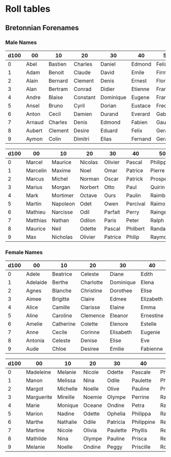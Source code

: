 # Roll tables

## Bretonnian Forenames

### Male Names

| d100 | 00    | 10      | 20       | 30        | 40      | 50      | 60      | 70      | 80      | 90      |
|------|-------|---------|----------|-----------|---------|---------|---------|---------|---------|---------|
| 0    | Abel  | Bastien | Charles  | Daniel    | Edmond  | Felix   | Gaspar  | Henri   | Igor    | Jean    |
| 1    | Adam  | Benoit  | Claude   | David     | Emile   | Firmin  | Georges | Herbert | Isaac   | Joseph  |
| 2    | Alain | Bernard | Clement  | Denis     | Ernest  | Florent | Gerard  | Herve   | Ivan    | Jules   |
| 3    | Alan  | Bertram | Conrad   | Didier    | Etienne | Francis | Gilbert | Honore  | Jacques | Laurent |
| 4    | Andre | Blaise  | Constant | Dominique | Eugene  | Francois| Gilles  | Hubert  | Jerome  | Leon    |
| 5    | Ansel | Bruno   | Cyril    | Dorian    | Eustace | Fredric | Godfroy | Hugo    | Joel    | Louis   |
| 6    | Anton | Cecil   | Damien   | Durand    | Everard | Gabriel | Gregory | Hugues  | Julien  | Luc     |
| 7    | Arnaud| Charles | Denis    | Edmond    | Fabien  | Gautier | Guy     | Humbert | Justin  | Marc    |
| 8    | Aubert| Clement | Desire   | Eduard    | Felix   | Gerard  | Gaston  | Hugh    | Lucien  | Martin  |
| 9    | Aymon | Colin   | Dimitri  | Elias     | Fernand | Gerald  | Guillaume| Henri  | Ludwig  | Michel  |

| d100 | 00        | 10        | 20        | 30        | 40        | 50        | 60        | 70        | 80        | 90        |
|------|-----------|-----------|-----------|-----------|-----------|-----------|-----------|-----------|-----------|-----------|
| 0    | Marcel    | Maurice   | Nicolas   | Olivier   | Pascal    | Philippe  | Quentin   | Raoul     | Samuel    | Thierry   |
| 1    | Marcelin  | Maxime    | Noel      | Omar      | Patrice   | Pierre    | Rachel    | Raymond   | Sebastian | Thomas    |
| 2    | Marcus    | Michel    | Norman    | Oscar     | Patrick   | Prosper   | Ralph     | Remi      | Simon     | Timothy   |
| 3    | Marius    | Morgan    | Norbert   | Otto      | Paul      | Quirin    | Raphael   | Renard    | Stefan    | Tristan   |
| 4    | Mark      | Mortimer  | Octave    | Ours      | Paulin    | Raimbaud  | Regis     | Rene      | Sylvain   | Ulysse    |
| 5    | Martin    | Napoleon  | Odet      | Owen      | Percival  | Raimond   | Reginald  | Richard   | Sylvestre | Urban     |
| 6    | Mathieu   | Narcisse  | Odil      | Parfait   | Perry     | Rainger   | Remy      | Robert    | Tancred   | Victor    |
| 7    | Matthias  | Nathan    | Odilon    | Paris     | Peter     | Ralph     | Renaud    | Roger     | Theo      | Vincent   |
| 8    | Maurice   | Neil      | Odette    | Pascal    | Philbert  | Randall   | Rene      | Roland    | Theodore  | Xavier    |
| 9    | Max       | Nicholas  | Olivier   | Patrice   | Philip    | Raymond   | Richard   | Romain    | Thibault  | Yves      |

### Female Names

| d100 | 00       | 10        | 20        | 30        | 40        | 50        | 60         | 70        | 80        | 90        |
|------|----------|-----------|-----------|-----------|-----------|-----------|------------|-----------|-----------|-----------|
| 0    | Adele    | Beatrice  | Celeste   | Diane     | Edith     | Felicie   | Gabrielle  | Helene    | Ida       | Jeanne    |
| 1    | Adelaide | Berthe    | Charlotte | Dominique | Elena     | Florence  | Genevieve  | Henriette | Ines      | Josephine |
| 2    | Agnes    | Blanche   | Christine | Dorothee  | Elise     | Fleur     | Germaine   | Hermine   | Irene     | Julie     |
| 3    | Aimee    | Brigitte  | Claire    | Edmee     | Elizabeth | Francine  | Giselle    | Hortense  | Isabeau   | Juliette  |
| 4    | Alice    | Camille   | Clarisse  | Elaine    | Emma      | Francoise | Guillemette| Huguette  | Isabelle  | Louise    |
| 5    | Aline    | Caroline  | Clemence  | Eleanor   | Ernestine | Gabrielle | Heloise    | Idelie    | Jacqueline| Lucette   |
| 6    | Amelie   | Catherine | Colette   | Elenore   | Estelle   | Genevieve | Henriette  | Ignacia   | Jeannette | Lucie     |
| 7    | Anne     | Cecile    | Corinne   | Elisabeth | Eugenie   | Germaine  | Hermine    | Ilona     | Joelle    | Margot    |
| 8    | Antonia  | Celeste   | Denise    | Elise     | Eve       | Giselle   | Hortense   | Imogene   | Josette   | Marie     |
| 9    | Aude     | Chloe     | Desiree   | Emilie    | Fabienne  | Gwendoline| Huguette   | Iris      | Judith    | Mathilde  |

| d100 | 00        | 10        | 20        | 30        | 40        | 50        | 60        | 70        | 80        | 90        |
|------|-----------|-----------|-----------|-----------|-----------|-----------|-----------|-----------|-----------|-----------|
| 0    | Madeleine | Melanie   | Nicole    | Odette    | Pascale   | Philippine| Rachel    | Sabine    | Therese   | Valentine |
| 1    | Manon     | Melissa   | Nina      | Odile     | Paulette  | Philomene | Rachelle  | Sandra    | Tiphanie  | Valerie   |
| 2    | Margot    | Michelle  | Noelle    | Olive     | Pauline   | Priscille | Raymonde  | Sarah     | Ursula    | Veronique |
| 3    | Marguerite| Mireille  | Noemie    | Olympe    | Perrine   | Rachel    | Regina    | Simone    | Valentine | Victoire  |
| 4    | Marie     | Monique   | Oceane    | Ondine    | Petra     | Rachelle  | Reine     | Sophie    | Valerie   | Victoria  |
| 5    | Marion    | Nadine    | Odette    | Ophelia   | Philippa  | Raymonde  | Renee     | Stephanie | Vera      | Violette  |
| 6    | Marthe    | Nathalie  | Odile     | Patricia  | Philippine| Rebecca   | Rita      | Suzanne   | Veronique | Viviane   |
| 7    | Martine   | Nicole    | Olivia    | Paulette  | Phyllis   | Regina    | Rose      | Sylvie    | Victoria  | Yvette    |
| 8    | Mathilde  | Nina      | Olympe    | Pauline   | Prisca    | Renee     | Roseline  | Therese   | Violette  | Yvonne    |
| 9    | Melanie   | Noelle    | Ondine    | Peggy     | Priscille | Rosalie   | Ruth      | Toinette  | Virginia  | Zoe       |
